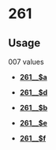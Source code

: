 # 261

## Usage

007 values

-   **[261\_\_$a](../../tags/261/261__a-1.md)**  

-   **[261\_\_$d](../../tags/261/261__d-2.md)**  

-   **[261\_\_$b](../../tags/261/261__b-3.md)**  

-   **[261\_\_$e](../../tags/261/261__e-4.md)**  

-   **[261\_\_$f](../../tags/261/261__f-5.md)**  


